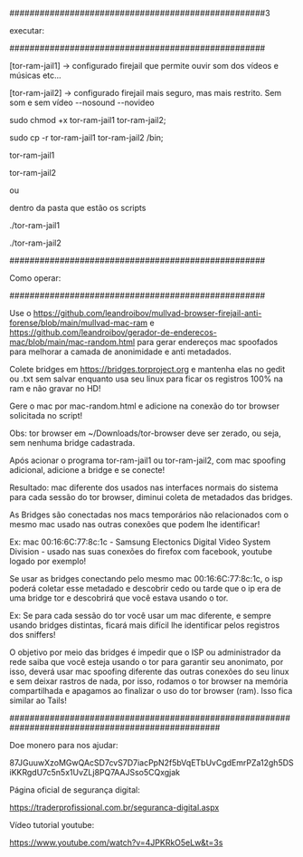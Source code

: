 
###################################################3

executar:

###################################################


[tor-ram-jail1] -> configurado firejail que permite ouvir som dos vídeos e músicas etc...


[tor-ram-jail2] -> configurado firejail mais seguro, mas mais restrito. Sem som e sem vídeo --nosound --novideo


sudo chmod +x tor-ram-jail1 tor-ram-jail2;


sudo cp -r tor-ram-jail1 tor-ram-jail2 /bin;


tor-ram-jail1 

tor-ram-jail2


ou

dentro da pasta que estão os scripts


./tor-ram-jail1 

./tor-ram-jail2



###################################################


Como operar:


###################################################

Use o https://github.com/leandroibov/mullvad-browser-firejail-anti-forense/blob/main/mullvad-mac-ram e https://github.com/leandroibov/gerador-de-enderecos-mac/blob/main/mac-random.html para gerar endereços mac spoofados para melhorar a camada de anonimidade e anti metadados.


Colete bridges em https://bridges.torproject.org e mantenha elas no gedit ou .txt sem salvar enquanto usa seu linux para ficar os registros 100% na ram e não gravar no HD!


Gere o mac por mac-random.html e adicione na conexão do tor browser solicitada no script!


Obs: tor browser em ~/Downloads/tor-browser deve ser zerado, ou seja, sem nenhuma bridge cadastrada.


Após acionar o programa tor-ram-jail1 ou tor-ram-jail2, com mac spoofing adicional, adicione a bridge e se conecte!


Resultado: mac diferente dos usados nas interfaces normais do sistema para cada sessão do tor browser, diminui coleta de metadados das bridges.


As Bridges são conectadas nos macs temporários não relacionados com o mesmo mac usado nas outras conexões que podem lhe identificar!


Ex: mac 00:16:6C:77:8c:1c - Samsung Electonics Digital Video System Division - usado nas suas conexões do firefox com facebook, youtube logado por exemplo!


Se usar as bridges conectando pelo mesmo mac 00:16:6C:77:8c:1c, o isp poderá coletar esse metadado e descobrir cedo ou tarde que o ip era de uma bridge tor e descobrirá que você estava usando o tor.


Ex: Se para cada sessão do tor você usar um mac diferente, e sempre usando bridges distintas, ficará mais difícil lhe identificar pelos registros dos sniffers!


O objetivo por meio das bridges é impedir que o ISP ou administrador da rede saiba que você esteja usando o tor para garantir seu anonimato, por isso, deverá usar mac spoofing diferente das outras conexões do seu linux e sem deixar rastros de nada, por isso, rodamos o tor browser na memória compartilhada e apagamos ao finalizar o uso do tor browser (ram). Isso fica similar ao Tails!






##################################################################################################

Doe monero para nos ajudar: 

87JGuuwXzoMGwQAcSD7cvS7D7iacPpN2f5bVqETbUvCgdEmrPZa12gh5DSiKKRgdU7c5n5x1UvZLj8PQ7AAJSso5CQxgjak




Página oficial de segurança digital:

https://traderprofissional.com.br/seguranca-digital.aspx

Vídeo tutorial youtube: 

https://www.youtube.com/watch?v=4JPKRkO5eLw&t=3s



























